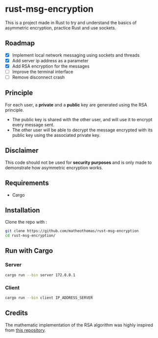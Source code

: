 # rust-msg-encryption
This is a project made in Rust to try and understand the basics of asymmetric encryption, practice Rust and use sockets.

## Roadmap
- [x] Implement local network messaging using sockets and threads
- [x] Add server ip address as a parameter
- [x] Add RSA encryption for the messages
- [ ] Improve the terminal interface
- [ ] Remove disconnect crash

## Principle
For each user, a **private** and a **public** key are generated using the RSA principle.
- The public key is shared with the other user, and will use it to encrypt every message sent.
- The other user will be able to decrypt the message encrypted with its public key using the associated private key.

## Disclaimer
This code should not be used for **security purposes** and is only made to demonstrate how asymmetric encryption works.

## Requirements
- Cargo

## Installation
Clone the repo with :
```bash
git clone https://github.com/matheothomas/rust-msg-encryption
cd rust-msg-encryption/
```

## Run with Cargo

### Server
```bash
cargo run --bin server 172.0.0.1
```

### Client
```bash
cargo run --bin client IP_ADDRESS_SERVER
```

## Credits
The mathematic implementation of the RSA algorithm was highly inspired from [this repository](https://github.com/andrewkiluk/RSA-Library).
